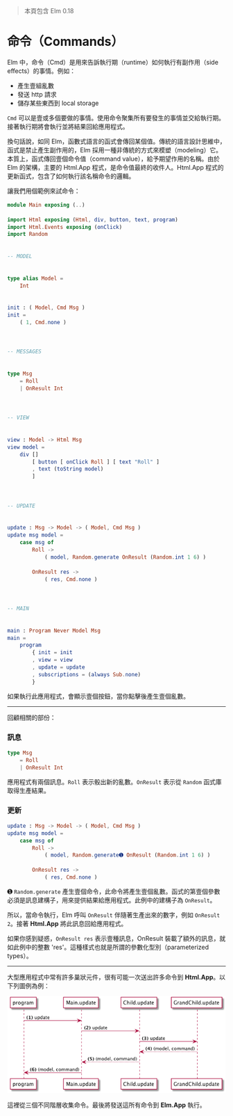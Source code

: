 > 本頁包含 Elm 0.18

# 命令（Commands）

Elm 中，命令（Cmd）是用來告訴執行期（runtime）如何執行有副作用（side effects）的事情。例如：

- 產生壹組亂數
- 發送 http 請求
- 儲存某些東西到 local storage

`Cmd` 可以是壹或多個要做的事情。使用命令聚集所有要發生的事情並交給執行期。接著執行期將會執行並將結果回給應用程式。

換句話說，如同 Elm，函數式語言的函式會傳回某個值。傳統的語言設計思維中，函式是禁止產生副作用的，Elm 採用一種非傳統的方式來模塑（modeling）它。本質上，函式傳回壹個命令值（command value），給予期望作用的名稱。由於 Elm 的架構，主要的 Html.App 程式，是命令值最終的收件人。Html.App 程式的更新函式，包含了如何執行該名稱命令的邏輯。

讓我們用個範例來試命令：

```elm
module Main exposing (..)

import Html exposing (Html, div, button, text, program)
import Html.Events exposing (onClick)
import Random


-- MODEL


type alias Model =
    Int


init : ( Model, Cmd Msg )
init =
    ( 1, Cmd.none )



-- MESSAGES


type Msg
    = Roll
    | OnResult Int



-- VIEW


view : Model -> Html Msg
view model =
    div []
        [ button [ onClick Roll ] [ text "Roll" ]
        , text (toString model)
        ]



-- UPDATE


update : Msg -> Model -> ( Model, Cmd Msg )
update msg model =
    case msg of
        Roll ->
            ( model, Random.generate OnResult (Random.int 1 6) )

        OnResult res ->
            ( res, Cmd.none )



-- MAIN


main : Program Never Model Msg
main =
    program
        { init = init
        , view = view
        , update = update
        , subscriptions = (always Sub.none)
        }
```

如果執行此應用程式，會顯示壹個按鈕，當你點擊後產生壹個亂數。

---

回顧相關的部份：

### 訊息

```elm
type Msg
    = Roll
    | OnResult Int
```

應用程式有兩個訊息。`Roll` 表示骰出新的亂數。`OnResult` 表示從 `Random` 函式庫取得生產結果。

### 更新

```elm
update : Msg -> Model -> ( Model, Cmd Msg )
update msg model =
    case msg of
        Roll ->
            ( model, Random.generate➊ OnResult (Random.int 1 6) )

        OnResult res ->
            ( res, Cmd.none )
```

➊ `Random.generate` 產生壹個命令，此命令將產生壹個亂數。函式的第壹個參數必須是訊息建構子，用來提供結果給應用程式。此例中的建構子為 `OnResult`。

所以，當命令執行，Elm 呼叫 `OnResult` 伴隨著生產出來的數字，例如 `OnResult 2`。接著 __Html.App__ 將此訊息回給應用程式。

如果你感到疑惑，`OnResult res` 表示壹種訊息，OnResult 裝載了額外的訊息，就如此例中的整數 'res'。這種樣式也就是所謂的參數化型別（parameterized types）。

---

大型應用程式中常有許多巢狀元件，很有可能一次送出許多命令到 __Html.App__。以下列圖例為例：

![Flow](02-commands.png)

這裡從三個不同階層收集命令。最後將發送這所有命令到 __Elm.App__ 執行。
